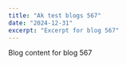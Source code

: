 ```yaml
---
title: "Ak test blogs 567"
date: "2024-12-31"
excerpt: "Excerpt for blog 567"
---
```


Blog content for blog 567